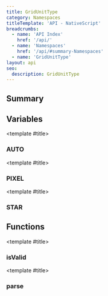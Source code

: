 ```yaml
---
title: GridUnitType
category: Namespaces
titleTemplate: 'API - NativeScript'
breadcrumbs:
  - name: 'API Index'
    href: '/api/'
  - name: 'Namespaces'
    href: '/api/#summary-Namespaces'
  - name: 'GridUnitType'
layout: api
seo:
  description: GridUnitType
---
```


<!-- This page is auto generated, do not edit manually. -->
<!-- Run "yarn generate:api-docs" to regenerate -->

<script setup lang="ts">
  import { provide } from "vue";
  import API_DATA from "./GridUnitType.data.json";
  
  provide('API_DATA', API_DATA);
</script>

<APIRefHierarchy v-once />

## <Heading ignore>Summary</Heading>

<APIRefSummary v-once />

## Variables

<div class="isConst">

<APIRef for="37624" v-once>

<template #title>

### AUTO

</template>

</APIRef>

</div>

<div class="isConst">

<APIRef for="37622" v-once>

<template #title>

### PIXEL

</template>

</APIRef>

</div>

<div class="isConst">

<APIRef for="37623" v-once>

<template #title>

### STAR

</template>

</APIRef>

</div>

## Functions

<div class="">

<APIRef for="37616" v-once>

<template #title>

### isValid

</template>

</APIRef>

</div>

<div class="">

<APIRef for="37619" v-once>

<template #title>

### parse

</template>

</APIRef>

</div>
